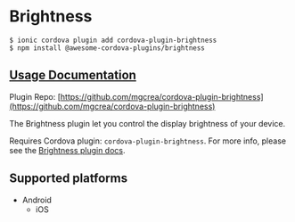 # Brightness

```
$ ionic cordova plugin add cordova-plugin-brightness
$ npm install @awesome-cordova-plugins/brightness
```

## [Usage Documentation](https://danielsogl.gitbook.io/awesome-cordova-plugins/plugins/brightness/)

Plugin Repo: [https://github.com/mgcrea/cordova-plugin-brightness](https://github.com/mgcrea/cordova-plugin-brightness)

The Brightness plugin let you control the display brightness of your device.

Requires Cordova plugin: `cordova-plugin-brightness`. For more info, please see the [Brightness plugin docs](https://github.com/mgcrea/cordova-plugin-brightness).

## Supported platforms

- Android
  - iOS
  


